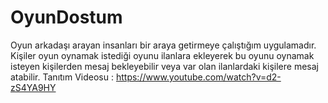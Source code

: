 # OyunDostum
Oyun arkadaşı arayan insanları bir araya getirmeye çalıştığım uygulamadır.
Kişiler oyun oynamak istediği oyunu ilanlara ekleyerek bu oyunu oynamak isteyen kişilerden mesaj bekleyebilir veya var olan ilanlardaki kişilere mesaj atabilir.
Tanıtım Videosu :  https://www.youtube.com/watch?v=d2-zS4YA9HY
